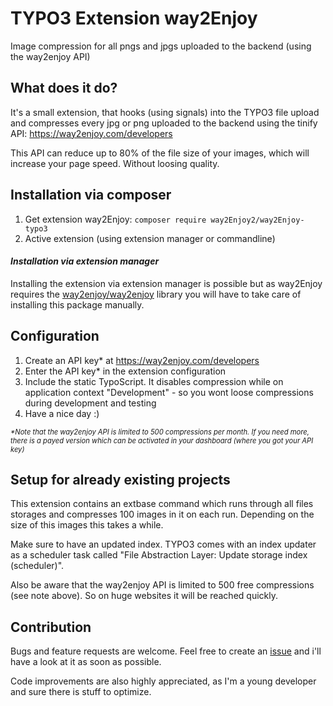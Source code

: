 # TYPO3 Extension way2Enjoy
Image compression for all pngs and jpgs uploaded to the backend (using the way2enjoy API)

## What does it do?
It's a small extension, that hooks (using signals) into the TYPO3 file upload and compresses every jpg or png uploaded to the backend using the tinify API: https://way2enjoy.com/developers

This API can reduce up to 80% of the file size of your images, which will increase your page speed. Without loosing quality.

## Installation via composer
1. Get extension way2Enjoy: `composer require way2Enjoy2/way2Enjoy-typo3`
2. Active extension (using extension manager or commandline)

#### _Installation via extension manager_
Installing the extension via extension manager is possible but as way2Enjoy requires the [way2enjoy/way2enjoy](https://packagist.org/packages/way2enjoy/way2enjoy) library you will have to take care of installing this package manually.

## Configuration
1. Create an API key* at https://way2enjoy.com/developers
2. Enter the API key* in the extension configuration
3. Include the static TypoScript. It disables compression while on application context "Development" - so you wont loose compressions during development and testing
4. Have a nice day :)

<span style="font-size: 80%">_*Note that the way2enjoy API is limited to 500 compressions per month.
If you need more, there is a payed version which can be activated in your dashboard (where you got your API key)_</span>

## Setup for already existing projects
This extension contains an extbase command which runs through all files storages and compresses 100 images in it on each run. Depending on the size of this images this takes a while.

Make sure to have an updated index. TYPO3 comes with an index updater as a scheduler task called "File Abstraction Layer: Update storage index (scheduler)".

Also be aware that the way2enjoy API is limited to 500 free compressions (see note above). So on huge websites it will be reached quickly.

## Contribution
Bugs and feature requests are welcome. Feel free to create an [issue](https://github.com/way2enjoy2/way2Enjoy-typo3/issues) and i'll have a look at it as soon as possible.

Code improvements are also highly appreciated, as I'm a young developer and sure there is stuff to optimize.

